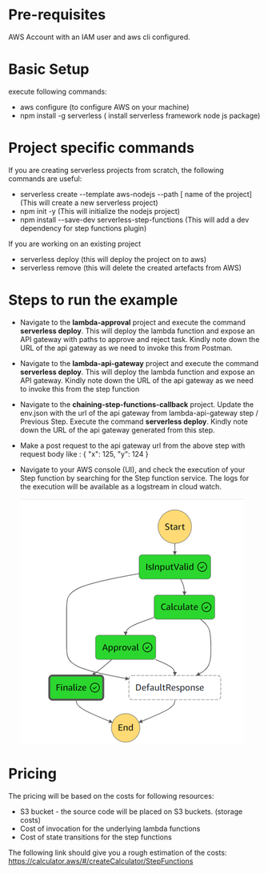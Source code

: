 # Pre-requisites
AWS Account with an IAM user and aws cli configured.

# Basic Setup
execute following commands:
  - aws configure    (to configure AWS on your machine)
  - npm install -g serverless  ( install serverless framework node js package)

# Project specific commands
If you are creating serverless projects from scratch, the following commands are useful:

  - serverless create --template aws-nodejs --path [ name of the project]   (This will create a new serverless project)
  - npm init -y    (This will initialize the nodejs project)
  - npm install --save-dev serverless-step-functions   (This will add a dev dependency for step functions plugin)

If you are working on an existing project
  - serverless deploy  (this will deploy the project on to aws)
  - serverless remove  (this will delete the created artefacts from AWS)

# Steps to run the example

  - Navigate to the **lambda-approval** project and execute the command **serverless deploy**.
    This will deploy the lambda function and expose an API gateway with paths to approve and reject task. Kindly note down the URL of the api gateway as we need to invoke this from Postman.

  - Navigate to the **lambda-api-gateway** project and execute the command **serverless deploy**.
    This will deploy the lambda function and expose an API gateway. Kindly note down the URL of the api gateway as we need to invoke this from the step function
	

  - Navigate to the **chaining-step-functions-callback** project.
    Update the env.json with the url of the api gateway from lambda-api-gateway step / Previous Step.
    Execute the command **serverless deploy**.
    Kindly note down the URL of the api gateway generated from this step.

  - Make a post request to the api gateway url from the above step with request body like :
    {
    "x": 125,
    "y": 124
    } 

- Navigate to your AWS console (UI), and check the execution of your Step function by searching for the Step function service.
  The logs for the execution will be available as a logstream in cloud watch.

  ![Alt text](aws_step_functions.png?raw=true "Step function execution")
# Pricing
The pricing will be based on the costs for following resources:

- S3 bucket - the source code will be placed on S3 buckets. (storage costs)
- Cost of invocation for the underlying lambda functions
- Cost of state transitions for the step functions

  
The following link should give you a rough estimation of the costs: https://calculator.aws/#/createCalculator/StepFunctions
